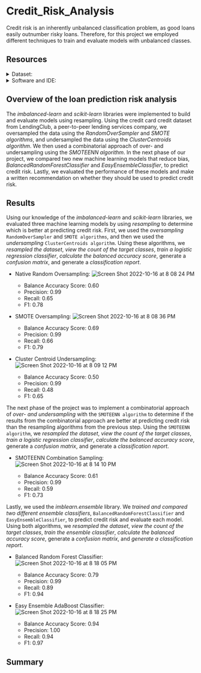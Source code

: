 # Credit_Risk_Analysis
Credit risk is an inherently unbalanced classification problem, as good loans easily outnumber risky loans. Therefore, for this project we employed different techniques to train and evaluate models with unbalanced classes. 

## Resources
<details>
<summary>Dataset:</summary>

- LoanStats_2019Q1.csv
</details>

<details>
<summary>Software and IDE:</summary>

- Python
- Jupyter Notebook
- Libraries:
  - Numpy
  - Scikit-learn
  - Imbalanced-learn 
- Techniques:
  - Ensemble
  - Resampling
</details>

## Overview of the loan prediction risk analysis
The _imbalanced-learn_ and _scikit-learn_ libraries were implemented to build and evaluate models using resampling. Using the credit card credit dataset from LendingClub, a peer-to-peer lending services company, we oversampled the data using the _RandomOverSampler_ and _SMOTE algorithms_, and undersampled the data using the _ClusterCentroids algorithm_. We then used a combinatorial approach of over- and undersampling using the _SMOTEENN algorithm_. In the next phase of our project, we compared two new machine learning models that reduce bias, _BalancedRandomForestClassifier_ and _EasyEnsembleClassifier_, to predict credit risk. Lastly, we evaluated the performance of these models and make a written recommendation on whether they should be used to predict credit risk.

## Results
Using our knowledge of the _imbalanced-learn_ and _scikit-learn_ libraries, we evaluated three machine learning models by using _resampling_ to determine which is better at predicting credit risk. First, we used the _oversampling_ `RandomOverSampler` and `SMOTE algorithms`, and then we used the _undersampling_ `ClusterCentroids algorithm`. Using these algorithms, we _resampled the dataset_, _view the count of the target classes_, _train a logistic regression classifier_, _calculate the balanced accuracy score_, generate a _confusion matrix_, and generate a _classification report_.

- Native Random Oversampling:
![Screen Shot 2022-10-16 at 8 08 24 PM](https://user-images.githubusercontent.com/107281474/196081189-227320da-ff2e-4499-88f3-330d237af4c0.png)

  - Balance Accuracy Score: 0.60
  - Precision: 0.99
  - Recall: 0.65
  - F1: 0.78

- SMOTE Oversampling:
![Screen Shot 2022-10-16 at 8 08 36 PM](https://user-images.githubusercontent.com/107281474/196081342-a6ac8681-26ae-4287-9448-6c59f7fa13ec.png)

  - Balance Accuracy Score: 0.69
  - Precision: 0.99
  - Recall: 0.66
  - F1: 0.79

- Cluster Centroid Undersampling:
![Screen Shot 2022-10-16 at 8 09 12 PM](https://user-images.githubusercontent.com/107281474/196081363-8457e490-414d-4e44-9481-487a784fad18.png)

  - Balance Accuracy Score: 0.50
  - Precision: 0.99
  - Recall: 0.48
  - F1: 0.65

The next phase of the project was to implement a combinatorial approach of _over- and undersampling_ with the `SMOTEENN algorithm` to determine if the results from the combinatorial approach are better at predicting credit risk than the resampling algorithms from the previous step. Using the `SMOTEENN algorithm`, we _resampled the dataset_, _view the count of the target classes_, _train a logistic regression classifier_, _calculate the balanced accuracy score_, generate a _confusion matrix_, and generate a _classification report_.

- SMOTEENN Combination Sampling:
![Screen Shot 2022-10-16 at 8 14 10 PM](https://user-images.githubusercontent.com/107281474/196081569-01ad8755-6ada-4924-9824-75238a101f54.png)

  - Balance Accuracy Score: 0.61
  - Precision: 0.99
  - Recall: 0.59
  - F1: 0.73

Lastly, we used the _imblearn.ensemble_ library. We _trained and compared two different ensemble classifiers_, `BalancedRandomForestClassifier` and `EasyEnsembleClassifier`, to predict credit risk and evaluate each model. Using both algorithms, we _resampled the dataset_, _view the count of the target classes_, _train the ensemble classifier_, _calculate the balanced accuracy score_, generate a _confusion matrix_, and _generate a classification report_.

- Balanced Random Forest Classifier:
![Screen Shot 2022-10-16 at 8 18 05 PM](https://user-images.githubusercontent.com/107281474/196082010-de5a1157-2749-4987-9718-a9a85fcf4646.png)

  - Balance Accuracy Score: 0.79
  - Precision: 0.99
  - Recall: 0.89
  - F1: 0.94

- Easy Ensemble AdaBoost Classifier:
![Screen Shot 2022-10-16 at 8 18 25 PM](https://user-images.githubusercontent.com/107281474/196082026-cee62b25-4cd5-4259-ae40-a41b8f204f40.png)

  - Balance Accuracy Score: 0.94
  - Precision: 1.00
  - Recall: 0.94
  - F1: 0.97

## Summary 

